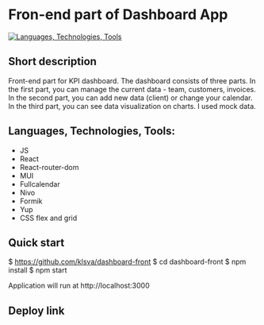 # Fron-end part of Dashboard App

[![Languages, Technologies, Tools](https://skillicons.dev/icons?i=js,react,materialui )](https://skillicons.dev)

## Short description
Front-end part for KPI dashboard. The dashboard consists of three parts. 
In the first part, you can manage the current data - team, customers, invoices. 
In the second part, you can add new data (client) or change your calendar. 
In the third part, you can see data visualization on charts.
I used mock data.


## Languages, Technologies, Tools:
* JS
* React
* React-router-dom
* MUI
* Fullcalendar
* Nivo
* Formik
* Yup
* CSS flex and grid

## Quick start

$ https://github.com/klsva/dashboard-front
$ cd dashboard-front
$ npm install
$ npm start

Application will run at http://localhost:3000

## Deploy link

